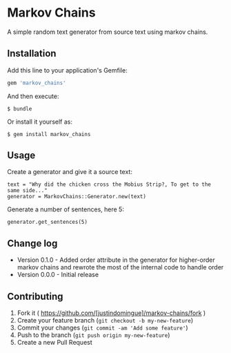 # Markov Chains

A simple random text generator from source text using markov chains.

## Installation

Add this line to your application's Gemfile:

```ruby
gem 'markov_chains'
```

And then execute:

    $ bundle

Or install it yourself as:

    $ gem install markov_chains

## Usage

Create a generator and give it a source text:

    text = "Why did the chicken cross the Mobius Strip?, To get to the same side..."
    generator = MarkovChains::Generator.new(text)

Generate a number of sentences, here 5:

    generator.get_sentences(5)

## Change log

* Version 0.1.0 - Added order attribute in the generator for higher-order markov chains and rewrote the most of the internal code to handle order
* Version 0.0.0 - Initial release

## Contributing

1. Fork it ( https://github.com/[justindomingue]/markov-chains/fork )
2. Create your feature branch (`git checkout -b my-new-feature`)
3. Commit your changes (`git commit -am 'Add some feature'`)
4. Push to the branch (`git push origin my-new-feature`)
5. Create a new Pull Request
